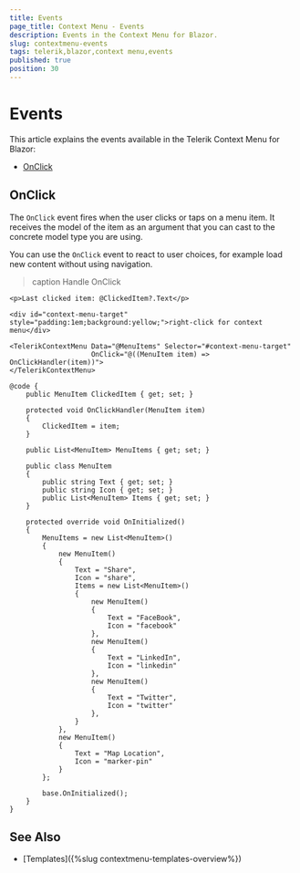 ```yaml
---
title: Events
page_title: Context Menu - Events
description: Events in the Context Menu for Blazor.
slug: contextmenu-events
tags: telerik,blazor,context menu,events
published: true
position: 30
---
```


# Events

This article explains the events available in the Telerik Context Menu for Blazor:

* [OnClick](#onclick)

## OnClick

The `OnClick` event fires when the user clicks or taps on a menu item. It receives the model of the item as an argument that you can cast to the concrete model type you are using.

You can use the `OnClick` event to react to user choices, for example load new content without using navigation.

>caption Handle OnClick

````CSHTML
<p>Last clicked item: @ClickedItem?.Text</p>

<div id="context-menu-target" style="padding:1em;background:yellow;">right-click for context menu</div>

<TelerikContextMenu Data="@MenuItems" Selector="#context-menu-target"
                    OnClick="@((MenuItem item) => OnClickHandler(item))">
</TelerikContextMenu>

@code {
    public MenuItem ClickedItem { get; set; }

    protected void OnClickHandler(MenuItem item)
    {
        ClickedItem = item;
    }

    public List<MenuItem> MenuItems { get; set; }

    public class MenuItem
    {
        public string Text { get; set; }
        public string Icon { get; set; }
        public List<MenuItem> Items { get; set; }
    }

    protected override void OnInitialized()
    {
        MenuItems = new List<MenuItem>()
        {
            new MenuItem()
            {
                Text = "Share",
                Icon = "share",
                Items = new List<MenuItem>()
                {
                    new MenuItem()
                    {
                        Text = "FaceBook",
                        Icon = "facebook"
                    },
                    new MenuItem()
                    {
                        Text = "LinkedIn",
                        Icon = "linkedin"
                    },
                    new MenuItem()
                    {
                        Text = "Twitter",
                        Icon = "twitter"
                    },
                }
            },
            new MenuItem()
            {
                Text = "Map Location",
                Icon = "marker-pin"
            }
        };

        base.OnInitialized();
    }
}
````


## See Also

* [Templates]({%slug contextmenu-templates-overview%})
